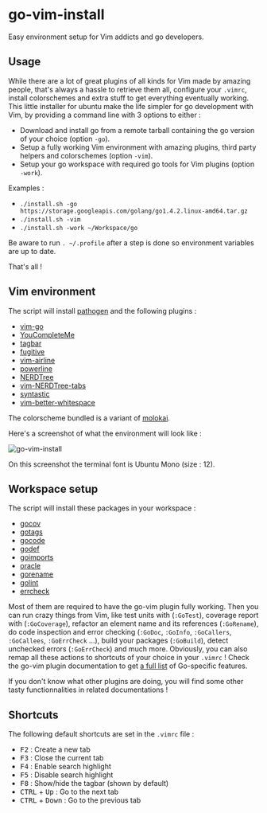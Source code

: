 # go-vim-install
Easy environment setup for Vim addicts and go developers.

## Usage

While there are a lot of great plugins of all kinds for Vim made by amazing people, that's always a hassle to retrieve them all, configure your `.vimrc`, install colorschemes and extra stuff to get everything eventually working. This little installer for ubuntu make the life simpler for go development with Vim, by providing a command line with 3 options to either :
- Download and install go from a remote tarball containing the go version of your choice (option `-go`).
- Setup a fully working Vim environment with amazing plugins, third party helpers and colorschemes (option `-vim`).
- Setup your go workspace with required go tools for Vim plugins (option `-work`).

Examples :

- `./install.sh -go https://storage.googleapis.com/golang/go1.4.2.linux-amd64.tar.gz`
- `./install.sh -vim`
- `./install.sh -work ~/Workspace/go`

Be aware to run `. ~/.profile` after a step is done so environment variables are up to date.

That's all !

## Vim environment

The script will install [pathogen](https://github.com/tpope/vim-pathogen) and the following plugins :

- [vim-go](https://github.com/fatih/vim-go)
- [YouCompleteMe](https://github.com/Valloric/YouCompleteMe)
- [tagbar](https://github.com/majutsushi/tagbar)
- [fugitive](https://github.com/tpope/vim-fugitive)
- [vim-airline](https://github.com/bling/vim-airline)
- [powerline](https://github.com/powerline/powerline)
- [NERDTree](https://github.com/scrooloose/nerdtree)
- [vim-NERDTree-tabs](https://github.com/jistr/vim-nerdtree-tabs)
- [syntastic](https://github.com/scrooloose/syntastic)
- [vim-better-whitespace](https://github.com/ntpeters/vim-better-whitespace)

The colorscheme bundled is a variant of [molokai](https://github.com/fatih/molokai).

Here's a screenshot of what the environment will look like :

![go-vim-install](https://raw.githubusercontent.com/xlucas/go-vim-install/master/screenshot.png)

On this screenshot the terminal font is Ubuntu Mono (size : 12).

## Workspace setup

The script will install these packages in your workspace :
- [gocov](https://github.com/axw/gocov)
- [gotags](https://github.com/jstemmer/gotags)
- [gocode](https://github.com/nsf/gocode)
- [godef](https://github.com/rogpeppe/godef)
- [goimports](https://golang.org/x/tools/cmd/goimports)
- [oracle](https://golang.org/x/tools/cmd/oracle)
- [gorename](https://golang.org/x/tools/cmd/gorename)
- [golint](https://github.com/golang/lint)
- [errcheck](https://github.com/kisielk/errcheck)

Most of them are required to have the go-vim plugin fully working. Then you can run crazy things from Vim, like test units with (`:GoTest`), coverage report with (`:GoCoverage`), refactor an element name and its references (`:GoRename`), do code inspection and error checking (`:GoDoc`, `:GoInfo`, `:GoCallers`, `:GoCallees`, `:GoErrCheck` ...), build your packages (`:GoBuild`), detect unchecked errors (`:GoErrCheck`) and much more. Obviously, you can also remap all these actions to shortcuts of your choice in your `.vimrc` ! Check the go-vim plugin documentation to get [a full list](https://github.com/fatih/vim-go/blob/master/doc/vim-go.txt) of Go-specific features.

If you don't know what other plugins are doing, you will find some other tasty functionnalities in related documentations !

## Shortcuts

The following default shortcuts are set in the `.vimrc` file :

- <kbd>F2</kbd> : Create a new tab
- <kbd>F3</kbd> : Close the current tab
- <kbd>F4</kbd> : Enable search highlight
- <kbd>F5</kbd> : Disable search highlight
- <kbd>F8</kbd> : Show/hide the tagbar (shown by default)
- <kbd>CTRL</kbd> + <kbd>Up</kbd> : Go to the next tab
- <kbd>CTRL</kbd> + <kbd>Down</kbd> : Go to the previous tab

